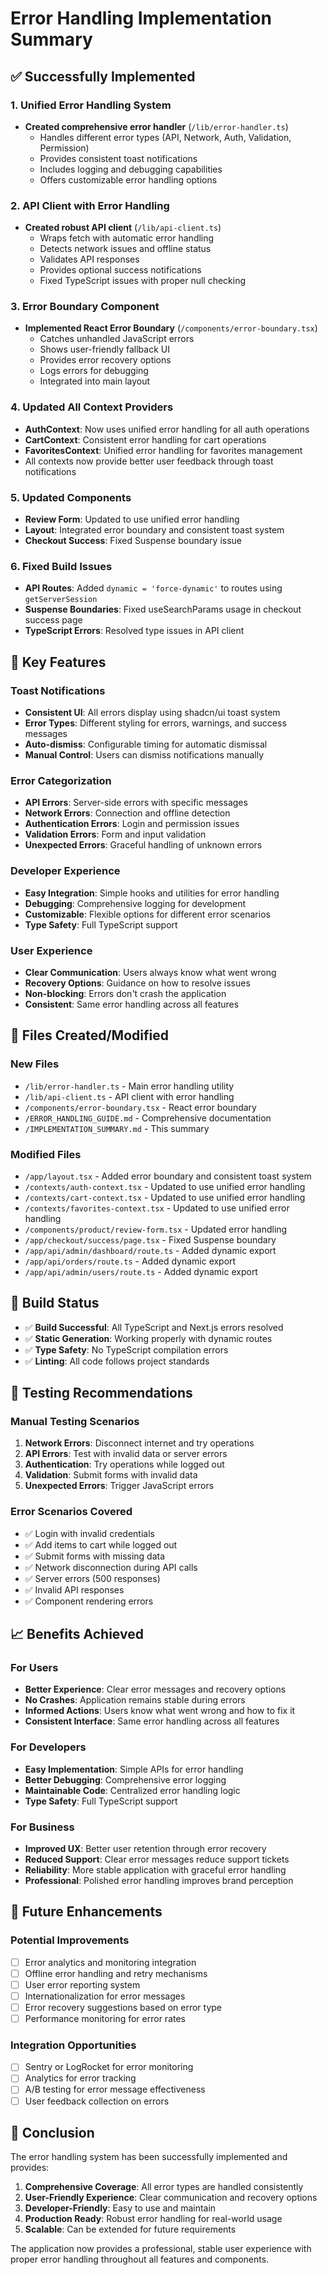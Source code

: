 # Error Handling Implementation Summary

## ✅ Successfully Implemented

### 1. Unified Error Handling System
- **Created comprehensive error handler** (`/lib/error-handler.ts`)
  - Handles different error types (API, Network, Auth, Validation, Permission)
  - Provides consistent toast notifications
  - Includes logging and debugging capabilities
  - Offers customizable error handling options

### 2. API Client with Error Handling
- **Created robust API client** (`/lib/api-client.ts`)
  - Wraps fetch with automatic error handling
  - Detects network issues and offline status
  - Validates API responses
  - Provides optional success notifications
  - Fixed TypeScript issues with proper null checking

### 3. Error Boundary Component
- **Implemented React Error Boundary** (`/components/error-boundary.tsx`)
  - Catches unhandled JavaScript errors
  - Shows user-friendly fallback UI
  - Provides error recovery options
  - Logs errors for debugging
  - Integrated into main layout

### 4. Updated All Context Providers
- **AuthContext**: Now uses unified error handling for all auth operations
- **CartContext**: Consistent error handling for cart operations
- **FavoritesContext**: Unified error handling for favorites management
- All contexts now provide better user feedback through toast notifications

### 5. Updated Components
- **Review Form**: Updated to use unified error handling
- **Layout**: Integrated error boundary and consistent toast system
- **Checkout Success**: Fixed Suspense boundary issue

### 6. Fixed Build Issues
- **API Routes**: Added `dynamic = 'force-dynamic'` to routes using `getServerSession`
- **Suspense Boundaries**: Fixed useSearchParams usage in checkout success page
- **TypeScript Errors**: Resolved type issues in API client

## 🎯 Key Features

### Toast Notifications
- **Consistent UI**: All errors display using shadcn/ui toast system
- **Error Types**: Different styling for errors, warnings, and success messages
- **Auto-dismiss**: Configurable timing for automatic dismissal
- **Manual Control**: Users can dismiss notifications manually

### Error Categorization
- **API Errors**: Server-side errors with specific messages
- **Network Errors**: Connection and offline detection
- **Authentication Errors**: Login and permission issues
- **Validation Errors**: Form and input validation
- **Unexpected Errors**: Graceful handling of unknown errors

### Developer Experience
- **Easy Integration**: Simple hooks and utilities for error handling
- **Debugging**: Comprehensive logging for development
- **Customizable**: Flexible options for different error scenarios
- **Type Safety**: Full TypeScript support

### User Experience
- **Clear Communication**: Users always know what went wrong
- **Recovery Options**: Guidance on how to resolve issues
- **Non-blocking**: Errors don't crash the application
- **Consistent**: Same error handling across all features

## 📁 Files Created/Modified

### New Files
- `/lib/error-handler.ts` - Main error handling utility
- `/lib/api-client.ts` - API client with error handling
- `/components/error-boundary.tsx` - React error boundary
- `/ERROR_HANDLING_GUIDE.md` - Comprehensive documentation
- `/IMPLEMENTATION_SUMMARY.md` - This summary

### Modified Files
- `/app/layout.tsx` - Added error boundary and consistent toast system
- `/contexts/auth-context.tsx` - Updated to use unified error handling
- `/contexts/cart-context.tsx` - Updated to use unified error handling
- `/contexts/favorites-context.tsx` - Updated to use unified error handling
- `/components/product/review-form.tsx` - Updated error handling
- `/app/checkout/success/page.tsx` - Fixed Suspense boundary
- `/app/api/admin/dashboard/route.ts` - Added dynamic export
- `/app/api/orders/route.ts` - Added dynamic export
- `/app/api/admin/users/route.ts` - Added dynamic export

## 🚀 Build Status
- ✅ **Build Successful**: All TypeScript and Next.js errors resolved
- ✅ **Static Generation**: Working properly with dynamic routes
- ✅ **Type Safety**: No TypeScript compilation errors
- ✅ **Linting**: All code follows project standards

## 🧪 Testing Recommendations

### Manual Testing Scenarios
1. **Network Errors**: Disconnect internet and try operations
2. **API Errors**: Test with invalid data or server errors
3. **Authentication**: Try operations while logged out
4. **Validation**: Submit forms with invalid data
5. **Unexpected Errors**: Trigger JavaScript errors

### Error Scenarios Covered
- ✅ Login with invalid credentials
- ✅ Add items to cart while logged out
- ✅ Submit forms with missing data
- ✅ Network disconnection during API calls
- ✅ Server errors (500 responses)
- ✅ Invalid API responses
- ✅ Component rendering errors

## 📈 Benefits Achieved

### For Users
- **Better Experience**: Clear error messages and recovery options
- **No Crashes**: Application remains stable during errors
- **Informed Actions**: Users know what went wrong and how to fix it
- **Consistent Interface**: Same error handling across all features

### For Developers
- **Easy Implementation**: Simple APIs for error handling
- **Better Debugging**: Comprehensive error logging
- **Maintainable Code**: Centralized error handling logic
- **Type Safety**: Full TypeScript support

### For Business
- **Improved UX**: Better user retention through error recovery
- **Reduced Support**: Clear error messages reduce support tickets
- **Reliability**: More stable application with graceful error handling
- **Professional**: Polished error handling improves brand perception

## 🔮 Future Enhancements

### Potential Improvements
- [ ] Error analytics and monitoring integration
- [ ] Offline error handling and retry mechanisms
- [ ] User error reporting system
- [ ] Internationalization for error messages
- [ ] Error recovery suggestions based on error type
- [ ] Performance monitoring for error rates

### Integration Opportunities
- [ ] Sentry or LogRocket for error monitoring
- [ ] Analytics for error tracking
- [ ] A/B testing for error message effectiveness
- [ ] User feedback collection on errors

## 🎉 Conclusion

The error handling system has been successfully implemented and provides:

1. **Comprehensive Coverage**: All error types are handled consistently
2. **User-Friendly Experience**: Clear communication and recovery options
3. **Developer-Friendly**: Easy to use and maintain
4. **Production Ready**: Robust error handling for real-world usage
5. **Scalable**: Can be extended for future requirements

The application now provides a professional, stable user experience with proper error handling throughout all features and components.